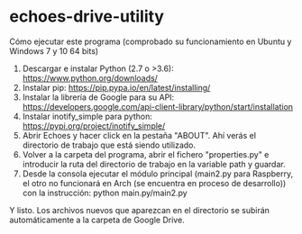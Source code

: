 # echoes-drive-utility
Cómo ejecutar este programa (comprobado su funcionamiento en Ubuntu y Windows 7 y 10 64 bits)

1. Descargar e instalar Python (2.7 o >3.6): https://www.python.org/downloads/
2. Instalar pip: https://pip.pypa.io/en/latest/installing/
3. Instalar la librería de Google para su API: https://developers.google.com/api-client-library/python/start/installation
4. Instalar inotify_simple para python: https://pypi.org/project/inotify_simple/
5. Abrir Echoes y hacer click en la pestaña "ABOUT". Ahí verás el directorio de trabajo que está siendo utilizado.
6. Volver a la carpeta del programa, abrir el fichero "properties.py" e introducir la ruta del directorio de trabajo en la variable path y guardar.
7. Desde la consola ejecutar el módulo principal (main2.py para Raspberry, el otro no funcionará en Arch (se encuentra en proceso de desarrollo)) con la instrucción: python main.py/main2.py

Y listo. Los archivos nuevos que aparezcan en el directorio se subirán automáticamente a la carpeta de Google Drive.


